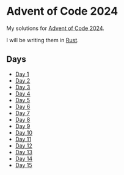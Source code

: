 # Advent of Code 2024

My solutions for [Advent of Code 2024](https://adventofcode.com/2024).

I will be writing them in [Rust](https://www.rust-lang.org/).

## Days

- [Day 1](day-01/)
- [Day 2](day-02/)
- [Day 3](day-03/)
- [Day 4](day-04/)
- [Day 5](day-05/)
- [Day 6](day-06/)
- [Day 7](day-07/)
- [Day 8](day-08/)
- [Day 9](day-09/)
- [Day 10](day-10/)
- [Day 11](day-11/)
- [Day 12](day-12/)
- [Day 13](day-13/)
- [Day 14](day-14/)
- [Day 15](day-15/)


